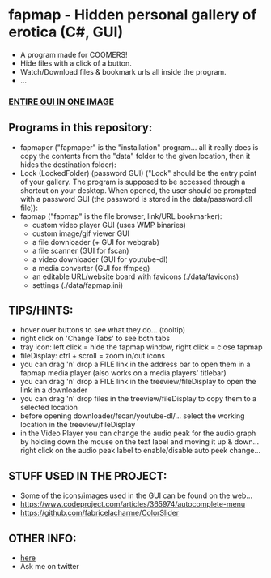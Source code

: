 # fapmap - Hidden personal gallery of erotica (C#, GUI)
- A program made for COOMERS!
- Hide files with a click of a button.
- Watch/Download files & bookmark urls all inside the program.
- ...
### [ENTIRE GUI IN ONE IMAGE](https://raw.githubusercontent.com/0xC0LD/fapmap/master/fapmap.png)

## Programs in this repository:
- fapmaper ("fapmaper" is the "installation" program... all it really does is copy the contents from the "data" folder to the given location, then it hides the destination folder):
- Lock (LockedFolder) (password GUI) ("Lock" should be the entry point of your gallery. The program is supposed to be accessed through a shortcut on your desktop. When opened, the user should be prompted with a password GUI (the password is stored in the data/password.dll file)):
- fapmap ("fapmap" is the file browser, link/URL bookmarker):
    - custom video player GUI (uses WMP binaries)
    - custom image/gif viewer GUI
    - a file downloader (+ GUI for webgrab)
    - a file scanner (GUI for fscan)
    - a video downloader (GUI for youtube-dl)
    - a media converter (GUI for ffmpeg)
    - an editable URL/website board with favicons (./data/favicons)
    - settings (./data/fapmap.ini)

## TIPS/HINTS:
- hover over buttons to see what they do... (tooltip)
- right click on 'Change Tabs' to see both tabs
- tray icon: left click = hide the fapmap window, right click = close fapmap
- fileDisplay: ctrl + scroll = zoom in/out icons
- you can drag 'n' drop a FILE link in the address bar to open them in a fapmap media player (also works on a media players' titlebar)
- you can drag 'n' drop a FILE link in the treeview/fileDisplay to open the link in a downloader
- you can drag 'n' drop files in the treeview/fileDisplay to copy them to a selected location
- before opening downloader/fscan/youtube-dl/... select the working location in the treeview/fileDisplay
- in the Video Player you can change the audio peak for the audio graph
  by holding down the mouse on the text label and moving it up & down...
  right click on the audio peak label to enable/disable auto peek change...

## STUFF USED IN THE PROJECT:
- Some of the icons/images used in the GUI can be found on the web...
- https://www.codeproject.com/articles/365974/autocomplete-menu
- https://github.com/fabricelacharme/ColorSlider

## OTHER INFO:
- [here](https://github.com/0xC0LD/fapmap/blob/master/fapmaper/fapmaper/bin/Release/data/ReadMe.txt)
- Ask me on twitter
